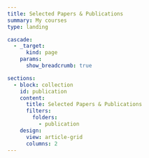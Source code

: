 ```yaml
---
title: Selected Papers & Publications
summary: My courses
type: landing

cascade:
  - _target:
      kind: page
    params:
      show_breadcrumb: true

sections:
  - block: collection
    id: publication
    content:
      title: Selected Papers & Publications
      filters:
        folders:
          - publication
    design:
      view: article-grid
      columns: 2
---
```

